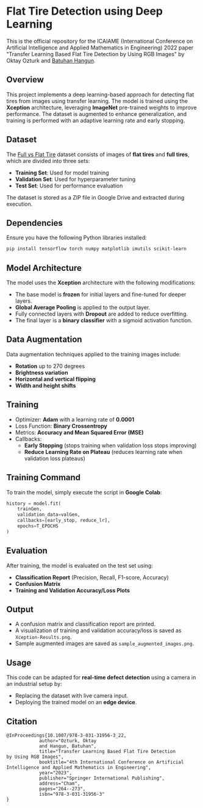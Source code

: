 # Flat Tire Detection using Deep Learning
This is the official repository for the ICAIAME (International Conference on Artificial Intelligence and Applied Mathematics in Engineering) 2022 paper "Transfer Learning Based Flat Tire Detection by Using RGB Images" by Oktay Ozturk and [Batuhan Hangun](https://github.com/batuhanhangun).


## Overview
This project implements a deep learning-based approach for detecting flat tires from images using transfer learning. The model is trained using the **Xception** architecture, leveraging **ImageNet** pre-trained weights to improve performance. The dataset is augmented to enhance generalization, and training is performed with an adaptive learning rate and early stopping.

## Dataset
The [Full vs Flat Tire](https://www.kaggle.com/datasets/rhammell/full-vs-flat-tire-images) dataset consists of images of **flat tires** and **full tires**, which are divided into three sets:
- **Training Set**: Used for model training
- **Validation Set**: Used for hyperparameter tuning
- **Test Set**: Used for performance evaluation

The dataset is stored as a ZIP file in Google Drive and extracted during execution.

## Dependencies
Ensure you have the following Python libraries installed:
```bash
pip install tensorflow torch numpy matplotlib imutils scikit-learn
```

## Model Architecture
The model uses the **Xception** architecture with the following modifications:
- The base model is **frozen** for initial layers and fine-tuned for deeper layers.
- **Global Average Pooling** is applied to the output layer.
- Fully connected layers with **Dropout** are added to reduce overfitting.
- The final layer is a **binary classifier** with a sigmoid activation function.

## Data Augmentation
Data augmentation techniques applied to the training images include:
- **Rotation** up to 270 degrees
- **Brightness variation**
- **Horizontal and vertical flipping**
- **Width and height shifts**

## Training
- Optimizer: **Adam** with a learning rate of **0.0001**
- Loss Function: **Binary Crossentropy**
- Metrics: **Accuracy and Mean Squared Error (MSE)**
- Callbacks:
  - **Early Stopping** (stops training when validation loss stops improving)
  - **Reduce Learning Rate on Plateau** (reduces learning rate when validation loss plateaus)

## Training Command
To train the model, simply execute the script in **Google Colab**:
```python
history = model.fit(
    trainGen,
    validation_data=valGen,
    callbacks=[early_stop, reduce_lr],
    epochs=T_EPOCHS
)
```

## Evaluation
After training, the model is evaluated on the test set using:
- **Classification Report** (Precision, Recall, F1-score, Accuracy)
- **Confusion Matrix**
- **Training and Validation Accuracy/Loss Plots**

## Output
- A confusion matrix and classification report are printed.
- A visualization of training and validation accuracy/loss is saved as `Xception-Results.png`.
- Sample augmented images are saved as `sample_augmented_images.png`.

## Usage
This code can be adapted for **real-time defect detection** using a camera in an industrial setup by:
- Replacing the dataset with live camera input.
- Deploying the trained model on an **edge device**.

## Citation
```
@InProceedings{10.1007/978-3-031-31956-3_22,
            author="Ozturk, Oktay
            and Hangun, Batuhan",
            title="Transfer Learning Based Flat Tire Detection by Using RGB Images",
            booktitle="4th International Conference on Artificial Intelligence and Applied Mathematics in Engineering",
            year="2023",
            publisher="Springer International Publishing",
            address="Cham",
            pages="264--273",
            isbn="978-3-031-31956-3"
}
```
